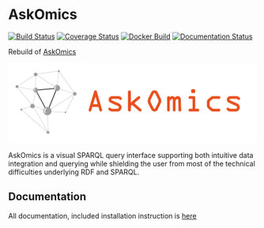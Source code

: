 # AskOmics

[![Build Status](https://travis-ci.org/askomics/flaskomics.svg?branch=master)](https://travis-ci.org/askomics/flaskomics)
[![Coverage Status](https://coveralls.io/repos/github/askomics/flaskomics/badge.svg?branch=master)](https://coveralls.io/github/askomics/flaskomics?branch=master)
[![Docker Build](https://img.shields.io/docker/pulls/askomics/flaskomics.svg)](https://hub.docker.com/r/askomics/flaskomics/)
[![Documentation Status](https://readthedocs.org/projects/flaskomics/badge/?version=latest)](https://flaskomics.readthedocs.io/en/latest/?badge=latest)

Rebuild of [AskOmics](https://github.com/askomics/askomics)

![AskOmics logo](askomics.png)

AskOmics is a visual SPARQL query interface supporting both intuitive data integration and querying while shielding the user from most of the technical difficulties underlying RDF and SPARQL.


## Documentation

All documentation, included installation instruction is [here](https://flaskomics.readthedocs.io/en/latest/)
